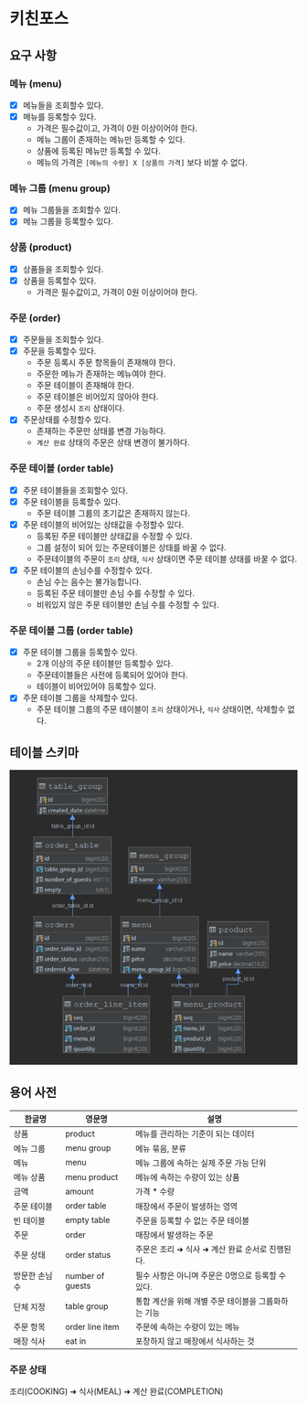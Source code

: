 # 키친포스

## 요구 사항
### 메뉴 (menu)
- [x] 메뉴들을 조회할수 있다.
- [x] 메뉴를 등록할수 있다.
	* 가격은 필수값이고, 가격이 0원 이상이어야 한다.
	* 메뉴 그룹이 존재하는 메뉴만 등록할 수 있다.
	* 상품에 등록된 메뉴만 등록할 수 있다.
	* 메뉴의 가격은 `[메뉴의 수량] X [상품의 가격]` 보다 비쌀 수 없다.

### 메뉴 그룹 (menu group)
- [x] 메뉴 그룹들을 조회할수 있다.
- [x] 메뉴 그룹을 등록할수 있다.

### 상품 (product)
- [x] 상품들을 조회할수 있다.
- [x] 상품을 등록할수 있다.
	* 가격은 필수값이고, 가격이 0원 이상이어야 한다.

### 주문 (order)
- [x] 주문들을 조회할수 있다.
- [x] 주문을 등록할수 있다.
	* 주문 등록시 주문 항목들이 존재해야 한다.
	* 주문한 메뉴가 존재하는 메뉴여야 한다.
	* 주문 테이블이 존재해야 한다.
	* 주문 테이블은 비어있지 않아야 한다.
	* 주문 생성시 `조리` 상태이다.
- [x] 주문상태를 수정할수 있다.
	* 존재하는 주문만 상태를 변경 가능하다.
	* `계산 완료` 상태의 주문은 상태 변경이 불가하다.

### 주문 테이블 (order table)
- [x] 주문 테이블들을 조회할수 있다.
- [x] 주문 테이블을 등록할수 있다.
	* 주문 테이블 그룹의 초기값은 존재하지 않는다.
- [x] 주문 테이블의 비어있는 상태값을 수정할수 있다.
    * 등록된 주문 테이블만 상태값을 수정할 수 있다.
	* 그룹 설정이 되어 있는 주문테이블은 상태를 바꿀 수 없다.
	* 주문테이블의 주문이 `조리` 상태, `식사` 상태이면 주문 테이블 상태를 바꿀 수 없다. 
- [x] 주문 테이블의 손님수를 수정할수 있다.
	* 손님 수는 음수는 불가능합니다.
	* 등록된 주문 테이블만 손님 수를 수정할 수 있다.
	* 비워있지 않은 주문 테이블만 손님 수를 수정할 수 있다.
	
### 주문 테이블 그룹 (order table)
- [x] 주문 테이블 그룹을 등록할수 있다.
    * 2개 이상의 주문 테이블만 등록할수 있다.
    * 주문테이블들은 사전에 등록되어 있어야 한다.
    * 테이블이 비어있어야 등록할수 있다.
- [x] 주문 테이블 그룹을 삭제할수 있다.
    * 주문 테이블 그룹의 주문 테이블이 `조리` 상태이거나, `식사` 상태이면, 삭제할수 없다.

## 테이블 스키마
![ERD](src\main\resources\db\erd\erd.png)

## 용어 사전

| 한글명 | 영문명 | 설명 |
| --- | --- | --- |
| 상품 | product | 메뉴를 관리하는 기준이 되는 데이터 |
| 메뉴 그룹 | menu group | 메뉴 묶음, 분류 |
| 메뉴 | menu | 메뉴 그룹에 속하는 실제 주문 가능 단위 |
| 메뉴 상품 | menu product | 메뉴에 속하는 수량이 있는 상품 |
| 금액 | amount | 가격 * 수량 |
| 주문 테이블 | order table | 매장에서 주문이 발생하는 영역 |
| 빈 테이블 | empty table | 주문을 등록할 수 없는 주문 테이블 |
| 주문 | order | 매장에서 발생하는 주문 |
| 주문 상태 | order status | 주문은 조리 ➜ 식사 ➜ 계산 완료 순서로 진행된다. |
| 방문한 손님 수 | number of guests | 필수 사항은 아니며 주문은 0명으로 등록할 수 있다. |
| 단체 지정 | table group | 통합 계산을 위해 개별 주문 테이블을 그룹화하는 기능 |
| 주문 항목 | order line item | 주문에 속하는 수량이 있는 메뉴 |
| 매장 식사 | eat in | 포장하지 않고 매장에서 식사하는 것 |

### 주문 상태
조리(COOKING) ➜ 식사(MEAL) ➜ 계산 완료(COMPLETION)
